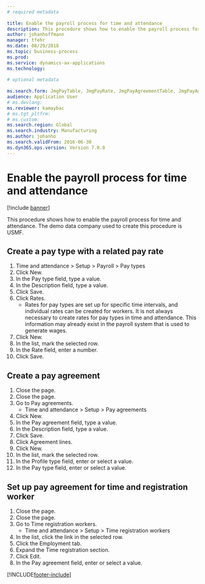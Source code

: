 ```yaml
--- 
# required metadata 
 
title: Enable the payroll process for time and attendance
description: This procedure shows how to enable the payroll process for time and attendance. 
author: johanhoffmann
manager: tfehr 
ms.date: 08/29/2018
ms.topic: business-process 
ms.prod:  
ms.service: dynamics-ax-applications 
ms.technology:  
 
# optional metadata 
 
ms.search.form: JmgPayTable, JmgPayRate, JmgPayAgreementTable, JmgPayAgreementLine, HcmWorker   
audience: Application User 
# ms.devlang:  
ms.reviewer: kamaybac
# ms.tgt_pltfrm:  
# ms.custom:  
ms.search.region: Global
ms.search.industry: Manufacturing
ms.author: johanho
ms.search.validFrom: 2016-06-30 
ms.dyn365.ops.version: Version 7.0.0 
---
```

# Enable the payroll process for time and attendance

[!include [banner](../../includes/banner.md)]

This procedure shows how to enable the payroll process for time and attendance. The demo data company used to create this procedure is USMF.


## Create a pay type with a related pay rate
1. Time and attendance > Setup > Payroll > Pay types
2. Click New.
3. In the Pay type field, type a value.
4. In the Description field, type a value.
5. Click Save.
6. Click Rates.
    * Rates for pay types are set up for specific time intervals, and individual rates can be created for workers. It is not always necessary to create rates for pay types in time and attendance. This information may already exist in the payroll system that is used to generate wages.  
7. Click New.
8. In the list, mark the selected row.
9. In the Rate field, enter a number.
10. Click Save.

## Create a pay agreement
1. Close the page.
2. Close the page.
3. Go to Pay agreements.
    * Time and attendance > Setup > Pay agreements  
4. Click New.
5. In the Pay agreement field, type a value.
6. In the Description field, type a value.
7. Click Save.
8. Click Agreement lines.
9. Click New.
10. In the list, mark the selected row.
11. In the Profile type field, enter or select a value.
12. In the Pay type field, enter or select a value.

## Set up pay agreement for time and registration worker
1. Close the page.
2. Close the page.
3. Go to Time registration workers.
    * Time and attendance > Setup > Time registration workers  
4. In the list, click the link in the selected row.
5. Click the Employment tab.
6. Expand the Time registration section.
7. Click Edit.
8. In the Pay agreement field, enter or select a value.



[!INCLUDE[footer-include](../../../includes/footer-banner.md)]